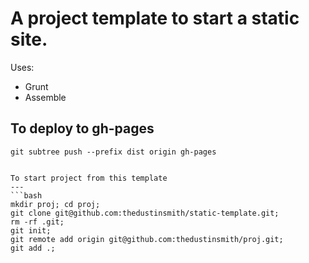 A project template to start a static site.
===

Uses:
* Grunt
* Assemble

To deploy to gh-pages
---
```
git subtree push --prefix dist origin gh-pages


To start project from this template
---
```bash
mkdir proj; cd proj;
git clone git@github.com:thedustinsmith/static-template.git;
rm -rf .git;
git init;
git remote add origin git@github.com:thedustinsmith/proj.git;
git add .;